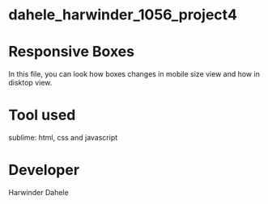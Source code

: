 # dahele_harwinder_1056_project4

# Responsive Boxes

In this file, you can look how boxes changes in mobile size view and how in disktop view.

# Tool used

sublime: html, css and javascript

# Developer

Harwinder Dahele
